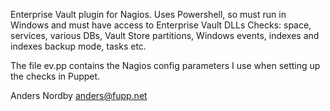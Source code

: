 Enterprise Vault plugin for Nagios. Uses Powershell, so must run in Windows and must have access to Enterprise Vault DLLs Checks: space, services, various DBs, Vault Store partitions, Windows events, indexes and indexes backup mode, tasks etc.

The file ev.pp contains the Nagios config parameters I use when setting up the checks in Puppet.

Anders Nordby <anders@fupp.net>
